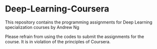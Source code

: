 # Deep-Learning-Coursera
This repository contains the programming assignments for Deep Learning specialization courses by Andrew Ng

Please refrain from using the codes to submit the assignments for the course. It is in violation of the principles of Coursera.
